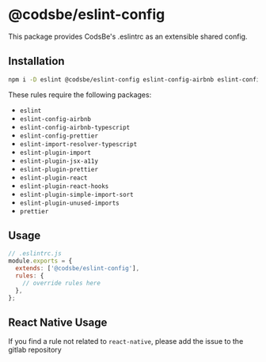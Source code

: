 # @codsbe/eslint-config

This package provides CodsBe's .eslintrc as an extensible shared config.

## Installation

```sh
npm i -D eslint @codsbe/eslint-config eslint-config-airbnb eslint-config-airbnb-typescript eslint-config-prettier eslint-import-resolver-typescript eslint-plugin-import eslint-plugin-jsx-a11y eslint-plugin-prettier eslint-plugin-react eslint-plugin-react-hooks eslint-plugin-simple-import-sort eslint-plugin-unused-imports prettier
```

These rules require the following packages: 
* `eslint`
* `eslint-config-airbnb`
* `eslint-config-airbnb-typescript`
* `eslint-config-prettier`
* `eslint-import-resolver-typescript`
* `eslint-plugin-import`
* `eslint-plugin-jsx-a11y`
* `eslint-plugin-prettier`
* `eslint-plugin-react`
* `eslint-plugin-react-hooks`
* `eslint-plugin-simple-import-sort`
* `eslint-plugin-unused-imports`
* `prettier`

## Usage
```js
// .eslintrc.js
module.exports = {
  extends: ['@codsbe/eslint-config'],
  rules: {
    // override rules here
  },
};
```

## React Native Usage
If you find a rule not related to `react-native`, please add the issue to the gitlab repository
